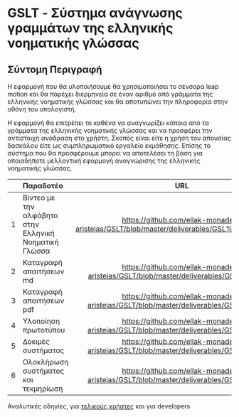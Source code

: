 ﻿# GSLT - Σύστημα ανάγνωσης γραμμάτων της ελληνικής νοηματικής γλώσσας

## Σύντομη Περιγραφή

Η εφαρμογή που θα υλοποιήσουμε  θα χρησιμοποιήσει το σένσορα leap motion και θα παρέχει διερμηνεία σε έναν αριθμό από γράμματα της ελληνικής νοηματικής γλώσσας και θα αποτυπώνει την πληροφορία στην οθόνη του υπολογιστή. 

Η εφαρμογή θα επιτρέπει το καθένα να αναγνωρίζει κάποια από τα γράμματα της ελληνικής νοηματικής γλώσσας και να προσφέρει την αντίστοιχη ανάδραση στο χρήστη. Σκοπός είναι είτε η χρήση του απουσίας δασκάλου είτε ως συμπληρωματικό εργαλείο εκμάθησης.
Επίσης το σύστημα που θα προσφέρουμε μπορεί να αποτελέσει τη βάση για οποιαδήποτε μελλοντική εφαρμογή αναγνώρισης της ελληνικής νοηματικής γλώσσας. 


|       |                          **Παραδοτέο**                            |**URL**|
|:-----:|:------------------------------------------------------------------|:-----:|
|   1   |Βίντεο με την αλφάβητο στην Ελληνική Νοηματική Γλώσσα|https://github.com/ellak-monades-aristeias/GSLT/blob/master/deliverables/GSL%20alphabet.mp4|
|   2   |Καταγραφή απαιτήσεων md|https://github.com/ellak-monades-aristeias/GSLT/blob/master/deliverables/GSLT_del_1.md|
|   3   |Καταγραφή απαιτήσεων pdf|https://github.com/ellak-monades-aristeias/GSLT/blob/master/deliverables/GSLT_del_1.pdf|
|   4   |Υλοποίηση πρωτοτύπου|https://github.com/ellak-monades-aristeias/GSLT/blob/master/deliverables/GSLT_del_1.pdf|
|   5   |Δοκιμές συστήματος|https://github.com/ellak-monades-aristeias/GSLT/blob/master/deliverables/GSLT_del_1.pdf|
|   6   |Ολοκλήρωση συστήματος και τεκμηρίωση|https://github.com/ellak-monades-aristeias/GSLT/blob/master/deliverables/GSLT_del_1.pdf|


Αναλυτικές οδηγίες, για [τελικούς χρήστες](https://github.com/ellak-monades-aristeias/GSLT/blob/master/%CE%B5%CE%B3%CF%87%CE%B5%CE%B9%CF%81%CE%AF%CE%B4%CE%B9%CE%BF%20%CF%87%CF%81%CE%AE%CF%83%CE%B7%CF%82.md) και για developers



 
